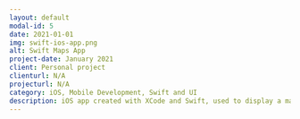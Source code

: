 ```yaml
---
layout: default
modal-id: 5
date: 2021-01-01
img: swift-ios-app.png
alt: Swift Maps App
project-date: January 2021
client: Personal project
clienturl: N/A
projecturl: N/A
category: iOS, Mobile Development, Swift and UI
description: iOS app created with XCode and Swift, used to display a map showing the user's current location and locations that were saved, those of which will be pinned on the map by a green pin. <p> The app starts at the user current Location and keeps track of either the side menu is open or closed. </p> Any updates on the user's current location or locations saved will be displayed on the map. Location updates must be authorized for the app to launch items.
---
```

